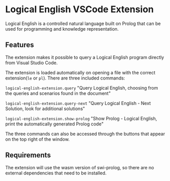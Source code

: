# Logical English VSCode Extension

Logical English is a controlled natural language built on Prolog that can be used for programming and knowledge representation.

## Features

The extension makes it possible to query a Logical English program directly from Visual Studio Code.

The extension is loaded automatically on opening a file with the correct extension(`le` or `pl`).
There are three included commands:

`logical-english-extension.query` "Query Logical English, choosing from the queries and scenarios found in the document"

`logical-english-extension.query-next` "Query Logical English - Next Solution, look for additional solutions"

`logical-english-extension.show-prolog` "Show Prolog - Logical English, print the automatically generated Prolog code"

The three commands can also be accessed through the buttons that appear on the top right of the window.

## Requirements

The extension will use the wasm version of swi-prolog, so there are no external dependencies that need to be installed.